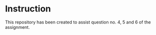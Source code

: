# Instruction

This repository has been created to assist question no. 4, 5 and 6 of the assignment.
